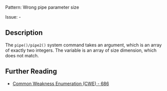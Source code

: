 Pattern: Wrong pipe parameter size

Issue: -

## Description

The `pipe()/pipe2()` system command takes an argument, which is an array of exactly two integers.
The variable is an array of size dimension, which does not match.

## Further Reading

* [Common Weakness Enumeration (CWE) - 686](https://cwe.mitre.org/data/definitions/686.html)